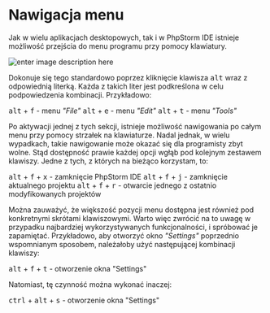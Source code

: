 # Nawigacja menu

Jak w wielu aplikacjach desktopowych, tak i w PhpStorm IDE istnieje możliwość przejścia do menu programu przy pomocy klawiatury. 

![enter image description here](https://lh3.googleusercontent.com/AX9xWg3V3ACz9ZkIaqJa_xE7mQAYJxoVfGi7Rxo_zYxu5xg4uda-U4LzfItpL-9FV8ncbWdqI_kL=s1024)

Dokonuje się tego standardowo poprzez kliknięcie klawisza <kbd>alt</kbd> wraz z odpowiednią literką. Każda z takich liter jest podkreślona w celu podpowiedzenia kombinacji. Przykładowo:

<kbd>alt</kbd> + <kbd>f</kbd> - menu _"File"_
<kbd>alt</kbd> + <kbd>e</kbd> - menu _"Edit"_
<kbd>alt</kbd> + <kbd>t</kbd> - menu _"Tools"_

Po aktywacji jednej z tych sekcji, istnieje możliwość nawigowania po całym menu przy pomocy strzałek na klawiaturze. Nadal jednak, w wielu wypadkach, takie nawigowanie może okazać się dla programisty zbyt wolne. Stąd dostępność prawie każdej opcji wgłąb pod kolejnym zestawem klawiszy. Jedne z tych, z których na bieżąco korzystam, to:

<kbd>alt</kbd> + <kbd>f</kbd> + <kbd>x</kbd> - zamknięcie PhpStorm IDE
<kbd>alt</kbd> + <kbd>f</kbd> + <kbd>j</kbd> - zamknięcie aktualnego projektu
<kbd>alt</kbd> + <kbd>f</kbd> + <kbd>r</kbd> - otwarcie jednego z ostatnio modyfikowanych projektów

Można zauważyć, że większość pozycji menu dostępna jest również pod konkretnymi skrótami klawiszowymi. Warto więc zwrócić na to uwagę w przypadku najbardziej wykorzystywanych funkcjonalności, i spróbować je zapamiętać. Przykładowo, aby otworzyć okno _"Settings"_ poprzednio wspomnianym sposobem, należałoby użyć następującej kombinacji klawiszy:

<kbd>alt</kbd> + <kbd>f</kbd> + <kbd>t</kbd> - otworzenie okna "Settings"

Natomiast, tę czynność można wykonać inaczej:

<kbd>ctrl</kbd> + <kbd>alt</kbd> + <kbd>s</kbd> - otworzenie okna "Settings"